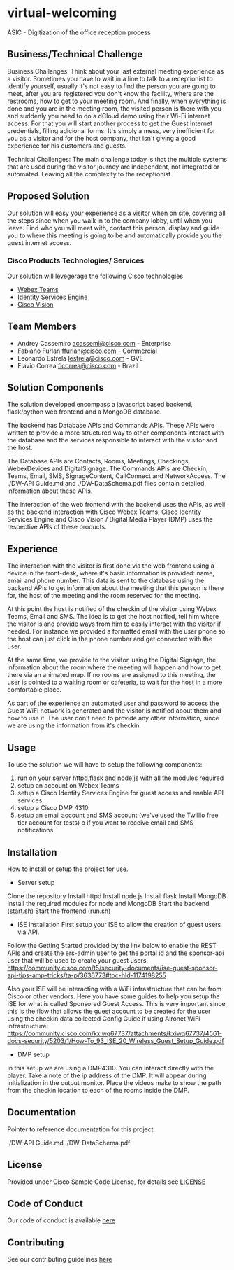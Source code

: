 # virtual-welcoming

ASIC - Digitization of the office reception process


## Business/Technical Challenge

Business Challenges:
Think about your last external meeting experience as a visitor. Sometimes you have to wait in a line to talk to a receptionist to identify yourself, usually it's not easy to find the person you are going to meet, after you are registered you don't know the facility, where are the restrooms, how to get to your meeting room. And finally, when everything is done and you are in the meeting room, the visited person is there with you and suddenly you need to do a dCloud demo using their Wi-Fi internet access. For that you will start another process to get the Guest Internet credentials, filling adicional forms. It's simply a mess, very inefficient for you as a visitor and for the host company, that isn't giving a good experience for his customers and guests.

Technical Challenges:
The main challenge today is that the multiple systems that are used during the visitor journey are independent, not integrated or automated. Leaving all the complexity to the receptionist.

## Proposed Solution

Our solution will easy your experience as a visitor when on site, covering all the steps since when you walk in to the company lobby, until when you leave. Find who you will meet with, contact this person, display and guide you to where this meeting is going to be and automatically provide you the guest internet access.

### Cisco Products Technologies/ Services

Our solution will levegerage the following Cisco technologies

* [Webex Teams](http://cisco.com/go/webexteams)
* [Identity Services Engine](http://cisco.com/go/ise)
* [Cisco Vision](https://www.cisco.com/c/en/us/products/video/stadiumvision/index.html)

## Team Members

* Andrey Cassemiro <acassemi@cisco.com> - Enterprise
* Fabiano Furlan <ffurlan@cisco.com> - Commercial
* Leonardo Estrela <lestrela@cisco.com> - GVE
* Flavio Correa <flcorrea@cisco.com> - Brazil

## Solution Components

<!-- This does not need to be completed during the initial submission phase

Provide a brief overview of the components involved with this project. e.g Python -->

The solution developed encompass a javascript based backend, flask/python web frontend and a MongoDB database.

The backend has Database APIs and Commands APIs. These APIs were written to provide a more structured way to other components interact with the database and the services responsible to interact with the visitor and the host.

The Database APIs are Contacts, Rooms, Meetings, Checkings, WebexDevices and DigitalSignage.
The Commands APIs are Checkin, Teams, Email, SMS, SignageContent, CallConnect and NetworkAccess.
The ./DW-API Guide.md and ./DW-DataSchema.pdf files contain detailed information about these APIs.

The interaction of the web frontend with the backend uses the APIs, as well as the backend interaction with Cisco Webex Teams, Cisco Identity Services Engine and Cisco Vision / Digital Media Player (DMP) uses the respective APIs of these products.

## Experience

<!-- Brief explain of the experience. -->

The interaction with the visitor is first done via the web frontend using a device in the front-desk, where it's basic information is provided: name, email and phone number. This data is sent to the database using the backend APIs to get information about the meeting that this person is there for, the host of the meeting and the room reserved for the meeting.

At this point the host is notified of the checkin of the visitor using Webex Teams, Email and SMS. The idea is to get the host notified, tell him where the visitor is and provide ways from him to easily interact with the visitor if needed. For instance we provided a formatted email with the user phone so the host can just click in the phone number and get connected with the user.

At the same time, we provide to the visitor, using the Digital Signage, the information about the room where the meeting will happen and how to get there via an animated map. If no rooms are assigned to this meeting, the user is pointed to a waiting room or cafeteria, to wait for the host in a more comfortable place.

As part of the experience an automated user and password to access the Guest WiFi network is generated and the visitor is notified about them and how to use it. The user don't need to provide any other information, since we are using the information from it's checkin.



## Usage

<!-- This does not need to be completed during the initial submission phase

Provide a brief overview of how to use the solution  -->

To use the solution we will have to setup the following components:

1) run on your server httpd,flask and node.js with all the modules required
2) setup an account on Webex Teams
3) setup a Cisco Identity Services Engine for guest access and enable API services
4) setup a Cisco DMP 4310
5) setup an email account and SMS account (we've used the Twillio free tier account for tests) o if you want to receive email and SMS notifications.


## Installation

How to install or setup the project for use.

* Server setup

Clone the repository
Install httpd
Install node.js
Install flask
Install MongoDB
Install the required modules for node and MongoDB
Start the backend (start.sh)
Start the frontend (run.sh)

* ISE Installation
First setup your ISE to allow the creation of guest users via API.

Follow the Getting Started provided by the link below to enable the REST APIs and create the ers-admin user to get the portal id and the sponsor-api user that will be used to create your guest users.
https://community.cisco.com/t5/security-documents/ise-guest-sponsor-api-tips-amp-tricks/ta-p/3636773#toc-hId-1174198255

Also your ISE will be interacting with a WiFi infrastructure that can be from Cisco or other vendors.
Here you have some guides to help you setup the ISE for what is called Sponsored Guest Access. This is very important since this is the flow that allows the guest account to be created for the user using the checkin data collected
Config Guide if using Aironet WiFi infrastructure:
https://community.cisco.com/kxiwq67737/attachments/kxiwq67737/4561-docs-security/5203/1/How-To_93_ISE_20_Wireless_Guest_Setup_Guide.pdf

<!--
Config Guide if you are using Meraki WiFi infrastructure:
https://documentation.meraki.com/MR/Encryption_and_Authentication/Central_Web_Authentication_(CWA)_with_Cisco_ISE  
-->

* DMP setup

In this setup we are using a DMP4310. You can interact directly with the player.
Take a note of the ip address of the DMP. It will appear during initialization in the output monitor.
Place the videos make to show the path from the checkin location to each of the rooms inside the DMP.

## Documentation

Pointer to reference documentation for this project.

./DW-API Guide.md
./DW-DataSchema.pdf

## License

Provided under Cisco Sample Code License, for details see [LICENSE](./LICENSE.md)

## Code of Conduct

Our code of conduct is available [here](./CODE_OF_CONDUCT.md)

## Contributing

See our contributing guidelines [here](./CONTRIBUTING.md)

